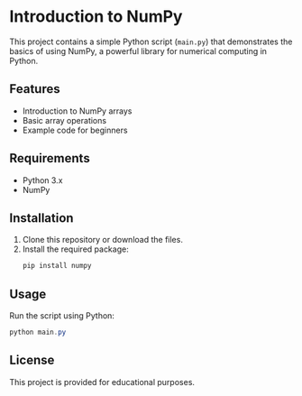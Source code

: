 # Introduction to NumPy

This project contains a simple Python script (`main.py`) that demonstrates the basics of using NumPy, a powerful library for numerical computing in Python.

## Features
- Introduction to NumPy arrays
- Basic array operations
- Example code for beginners

## Requirements
- Python 3.x
- NumPy

## Installation
1. Clone this repository or download the files.
2. Install the required package:
   ```powershell
   pip install numpy
   ```

## Usage
Run the script using Python:
```powershell
python main.py
```

## License
This project is provided for educational purposes.
